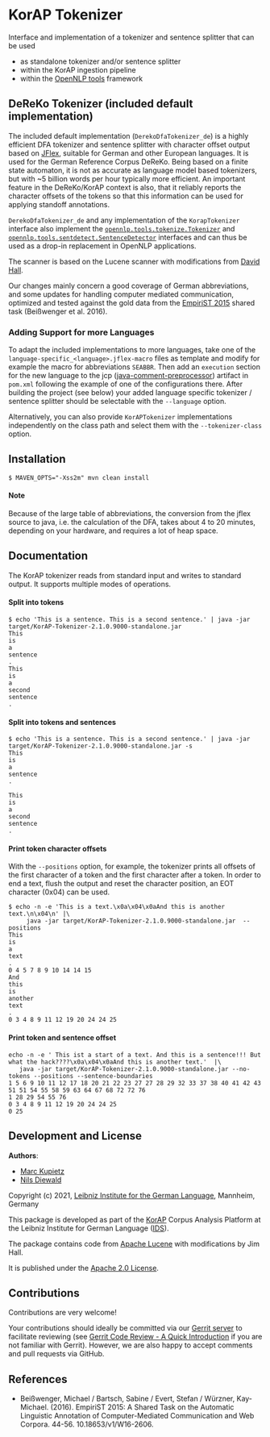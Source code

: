 # KorAP Tokenizer
Interface and implementation of a tokenizer and sentence splitter that can be used

* as standalone tokenizer and/or sentence splitter
* within the KorAP ingestion pipeline
* within the [OpenNLP tools](https://opennlp.apache.org) framework

## DeReKo Tokenizer (included default implementation)
The included default implementation (`DerekoDfaTokenizer_de`) is a highly efficient DFA tokenizer and sentence splitter with character offset output based on [JFlex](https://www.jflex.de/), suitable for German and other European languages.
It is used for the German Reference Corpus DeReKo. Being based on a finite state automaton, 
it is not as accurate as language model based tokenizers, but with ~5 billion words per hour typically more efficient.
An important feature in the DeReKo/KorAP context is also, that it reliably reports the character offsets of the tokens 
so that this information can be used for applying standoff annotations.
 
`DerekoDfaTokenizer_de` and any implementation of the `KorapTokenizer` interface also implement the [`opennlp.tools.tokenize.Tokenizer`](https://opennlp.apache.org/docs/1.8.2/apidocs/opennlp-tools/opennlp/tools/tokenize/Tokenizer.html)
and [`opennlp.tools.sentdetect.SentenceDetector`](https://opennlp.apache.org/docs/1.8.2/apidocs/opennlp-tools/opennlp/tools/sentdetect/SentenceDetector.html)
interfaces and can thus be used as a drop-in replacement in OpenNLP applications.

The scanner is based on the Lucene scanner with modifications from [David Hall](https://github.com/dlwh).  

Our changes mainly concern a good coverage of German abbreviations, 
and some updates for handling computer mediated communication, optimized and tested against the gold data from the [EmpiriST 2015](https://sites.google.com/site/empirist2015/) shared task (Beißwenger et al. 2016).

### Adding Support for more Languages
To adapt the included implementations to more languages, take one of the `language-specific_<language>.jflex-macro` files as template and 
modify for example the macro for abbreviations `SEABBR`. Then add an `execution` section for the new language
to the jcp ([java-comment-preprocessor](https://github.com/raydac/java-comment-preprocessor)) artifact in `pom.xml` following the example of one of the configurations there.
After building the project (see below) your added language specific tokenizer / sentence splitter should be selectable with the `--language` option.

Alternatively, you can also provide `KorAPTokenizer` implementations independently on the class path and select them with the `--tokenizer-class` option.

## Installation
```shell script
$ MAVEN_OPTS="-Xss2m" mvn clean install
```
#### Note
Because of the large table of abbreviations, the conversion from the jflex source to java,
i.e. the calculation of the DFA, takes about 4 to 20 minutes, depending on your hardware,
and requires a lot of heap space.

## Documentation
The KorAP tokenizer reads from standard input and writes to standard output. It supports multiple modes of operations.

#### Split into tokens
```
$ echo 'This is a sentence. This is a second sentence.' | java -jar target/KorAP-Tokenizer-2.1.0.9000-standalone.jar
This
is
a
sentence
.
This
is
a
second
sentence
.

```
#### Split into tokens and sentences
```
$ echo 'This is a sentence. This is a second sentence.' | java -jar target/KorAP-Tokenizer-2.1.0.9000-standalone.jar -s
This
is
a
sentence
.

This
is
a
second
sentence
.

```

#### Print token character offsets
With the `--positions` option, for example, the tokenizer prints all offsets of the first character of a token and the first character after a token.
In order to end a text, flush the output and reset the character position, an EOT character (0x04) can be used.
```
$ echo -n -e 'This is a text.\x0a\x04\x0aAnd this is another text.\n\x04\n' |\
     java -jar target/KorAP-Tokenizer-2.1.0.9000-standalone.jar  --positions
This
is
a
text
.
0 4 5 7 8 9 10 14 14 15
And
this
is
another
text
.
0 3 4 8 9 11 12 19 20 24 24 25
```
#### Print token and sentence offset
```
echo -n -e ' This ist a start of a text. And this is a sentence!!! But what the hack????\x0a\x04\x0aAnd this is another text.'  |\
   java -jar target/KorAP-Tokenizer-2.1.0.9000-standalone.jar --no-tokens --positions --sentence-boundaries
1 5 6 9 10 11 12 17 18 20 21 22 23 27 27 28 29 32 33 37 38 40 41 42 43 51 51 54 55 58 59 63 64 67 68 72 72 76
1 28 29 54 55 76
0 3 4 8 9 11 12 19 20 24 24 25
0 25
```

## Development and License

**Authors**: 
* [Marc Kupietz](https://www1.ids-mannheim.de/digspra/personal/kupietz.html)
* [Nils Diewald](https://www1.ids-mannheim.de/digspra/personal/diewald.html)

Copyright (c) 2021, [Leibniz Institute for the German Language](http://www.ids-mannheim.de/), Mannheim, Germany

This package is developed as part of the [KorAP](http://korap.ids-mannheim.de/)
Corpus Analysis Platform at the Leibniz Institute for German Language
([IDS](http://www.ids-mannheim.de/)).

The package contains code from [Apache Lucene](https://lucene.apache.org/) with modifications by Jim Hall.

It is published under the [Apache 2.0 License](LICENSE).

## Contributions

Contributions are very welcome!

Your contributions should ideally be committed via our [Gerrit server](https://korap.ids-mannheim.de/gerrit/)
to facilitate reviewing (see [Gerrit Code Review - A Quick Introduction](https://korap.ids-mannheim.de/gerrit/Documentation/intro-quick.html)
if you are not familiar with Gerrit). However, we are also happy to accept comments and pull requests
via GitHub.

## References
- Beißwenger, Michael / Bartsch, Sabine / Evert, Stefan / Würzner, Kay-Michael. (2016). EmpiriST 2015: A Shared Task on the Automatic Linguistic Annotation of Computer-Mediated Communication and Web Corpora. 44-56. 10.18653/v1/W16-2606. 
